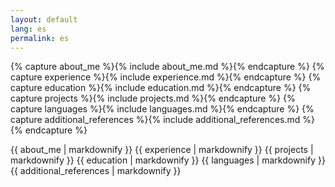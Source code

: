 ```yaml
---
layout: default
lang: es
permalink: es
---
```


{% capture about_me %}{% include about_me.md %}{% endcapture %}
{% capture experience %}{% include experience.md %}{% endcapture %}
{% capture education %}{% include education.md %}{% endcapture %}
{% capture projects %}{% include projects.md %}{% endcapture %}
{% capture languages %}{% include languages.md %}{% endcapture %}
{% capture additional_references %}{% include additional_references.md %}{% endcapture %}

{{ about_me | markdownify }}
{{ experience | markdownify }}
{{ projects | markdownify }}
{{ education | markdownify }}
{{ languages | markdownify }}
{{ additional_references | markdownify }}
